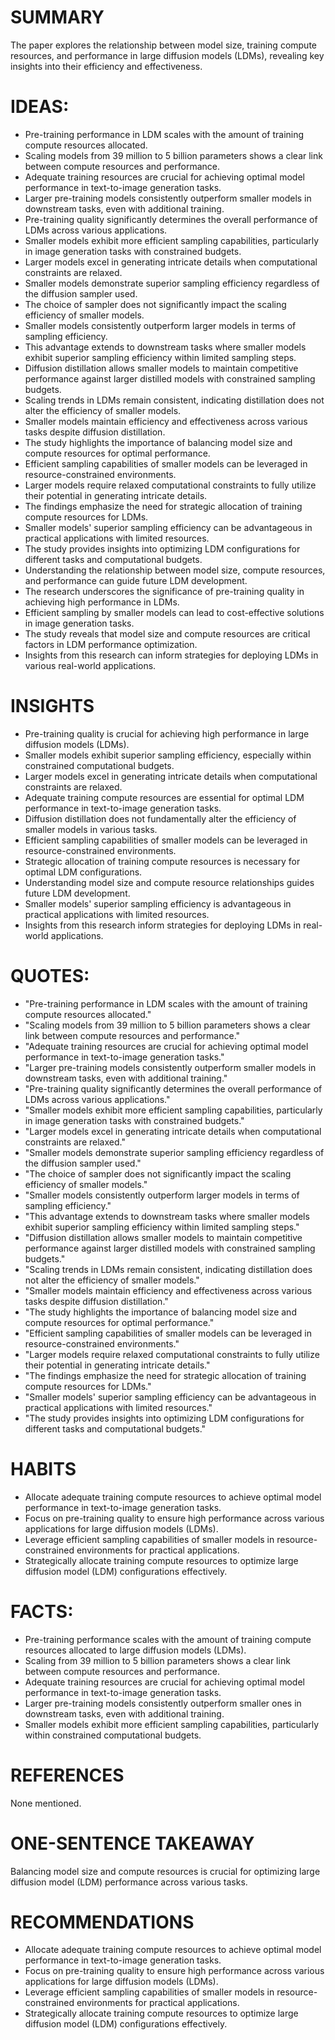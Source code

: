 # SUMMARY
The paper explores the relationship between model size, training compute resources, and performance in large diffusion models (LDMs), revealing key insights into their efficiency and effectiveness.

# IDEAS:
- Pre-training performance in LDM scales with the amount of training compute resources allocated.
- Scaling models from 39 million to 5 billion parameters shows a clear link between compute resources and performance.
- Adequate training resources are crucial for achieving optimal model performance in text-to-image generation tasks.
- Larger pre-training models consistently outperform smaller models in downstream tasks, even with additional training.
- Pre-training quality significantly determines the overall performance of LDMs across various applications.
- Smaller models exhibit more efficient sampling capabilities, particularly in image generation tasks with constrained budgets.
- Larger models excel in generating intricate details when computational constraints are relaxed.
- Smaller models demonstrate superior sampling efficiency regardless of the diffusion sampler used.
- The choice of sampler does not significantly impact the scaling efficiency of smaller models.
- Smaller models consistently outperform larger models in terms of sampling efficiency.
- This advantage extends to downstream tasks where smaller models exhibit superior sampling efficiency within limited sampling steps.
- Diffusion distillation allows smaller models to maintain competitive performance against larger distilled models with constrained sampling budgets.
- Scaling trends in LDMs remain consistent, indicating distillation does not alter the efficiency of smaller models.
- Smaller models maintain efficiency and effectiveness across various tasks despite diffusion distillation.
- The study highlights the importance of balancing model size and compute resources for optimal performance.
- Efficient sampling capabilities of smaller models can be leveraged in resource-constrained environments.
- Larger models require relaxed computational constraints to fully utilize their potential in generating intricate details.
- The findings emphasize the need for strategic allocation of training compute resources for LDMs.
- Smaller models' superior sampling efficiency can be advantageous in practical applications with limited resources.
- The study provides insights into optimizing LDM configurations for different tasks and computational budgets.
- Understanding the relationship between model size, compute resources, and performance can guide future LDM development.
- The research underscores the significance of pre-training quality in achieving high performance in LDMs.
- Efficient sampling by smaller models can lead to cost-effective solutions in image generation tasks.
- The study reveals that model size and compute resources are critical factors in LDM performance optimization.
- Insights from this research can inform strategies for deploying LDMs in various real-world applications.

# INSIGHTS
- Pre-training quality is crucial for achieving high performance in large diffusion models (LDMs).
- Smaller models exhibit superior sampling efficiency, especially within constrained computational budgets.
- Larger models excel in generating intricate details when computational constraints are relaxed.
- Adequate training compute resources are essential for optimal LDM performance in text-to-image generation tasks.
- Diffusion distillation does not fundamentally alter the efficiency of smaller models in various tasks.
- Efficient sampling capabilities of smaller models can be leveraged in resource-constrained environments.
- Strategic allocation of training compute resources is necessary for optimal LDM configurations.
- Understanding model size and compute resource relationships guides future LDM development.
- Smaller models' superior sampling efficiency is advantageous in practical applications with limited resources.
- Insights from this research inform strategies for deploying LDMs in real-world applications.

# QUOTES:
- "Pre-training performance in LDM scales with the amount of training compute resources allocated."
- "Scaling models from 39 million to 5 billion parameters shows a clear link between compute resources and performance."
- "Adequate training resources are crucial for achieving optimal model performance in text-to-image generation tasks."
- "Larger pre-training models consistently outperform smaller models in downstream tasks, even with additional training."
- "Pre-training quality significantly determines the overall performance of LDMs across various applications."
- "Smaller models exhibit more efficient sampling capabilities, particularly in image generation tasks with constrained budgets."
- "Larger models excel in generating intricate details when computational constraints are relaxed."
- "Smaller models demonstrate superior sampling efficiency regardless of the diffusion sampler used."
- "The choice of sampler does not significantly impact the scaling efficiency of smaller models."
- "Smaller models consistently outperform larger models in terms of sampling efficiency."
- "This advantage extends to downstream tasks where smaller models exhibit superior sampling efficiency within limited sampling steps."
- "Diffusion distillation allows smaller models to maintain competitive performance against larger distilled models with constrained sampling budgets."
- "Scaling trends in LDMs remain consistent, indicating distillation does not alter the efficiency of smaller models."
- "Smaller models maintain efficiency and effectiveness across various tasks despite diffusion distillation."
- "The study highlights the importance of balancing model size and compute resources for optimal performance."
- "Efficient sampling capabilities of smaller models can be leveraged in resource-constrained environments."
- "Larger models require relaxed computational constraints to fully utilize their potential in generating intricate details."
- "The findings emphasize the need for strategic allocation of training compute resources for LDMs."
- "Smaller models' superior sampling efficiency can be advantageous in practical applications with limited resources."
- "The study provides insights into optimizing LDM configurations for different tasks and computational budgets."

# HABITS
- Allocate adequate training compute resources to achieve optimal model performance in text-to-image generation tasks.
- Focus on pre-training quality to ensure high performance across various applications for large diffusion models (LDMs).
- Leverage efficient sampling capabilities of smaller models in resource-constrained environments for practical applications.
- Strategically allocate training compute resources to optimize large diffusion model (LDM) configurations effectively.

# FACTS:
- Pre-training performance scales with the amount of training compute resources allocated to large diffusion models (LDMs).
- Scaling from 39 million to 5 billion parameters shows a clear link between compute resources and performance.
- Adequate training resources are crucial for achieving optimal model performance in text-to-image generation tasks.
- Larger pre-training models consistently outperform smaller ones in downstream tasks, even with additional training.
- Smaller models exhibit more efficient sampling capabilities, particularly within constrained computational budgets.

# REFERENCES
None mentioned.

# ONE-SENTENCE TAKEAWAY
Balancing model size and compute resources is crucial for optimizing large diffusion model (LDM) performance across various tasks.

# RECOMMENDATIONS
- Allocate adequate training compute resources to achieve optimal model performance in text-to-image generation tasks.
- Focus on pre-training quality to ensure high performance across various applications for large diffusion models (LDMs).
- Leverage efficient sampling capabilities of smaller models in resource-constrained environments for practical applications.
- Strategically allocate training compute resources to optimize large diffusion model (LDM) configurations effectively.